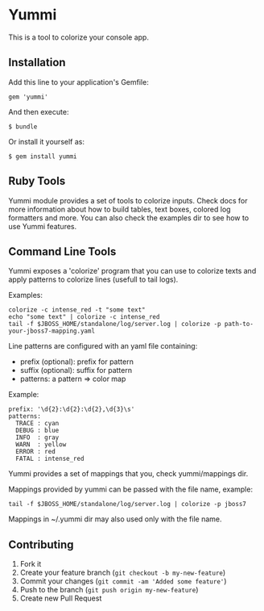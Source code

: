 # Yummi

This is a tool to colorize your console app.

## Installation

Add this line to your application's Gemfile:

    gem 'yummi'

And then execute:

    $ bundle

Or install it yourself as:

    $ gem install yummi

## Ruby Tools

Yummi module provides a set of tools to colorize inputs. Check docs for more information
about how to build tables, text boxes, colored log formatters and more. You can also check
the examples dir to see how to use Yummi features.

## Command Line Tools

Yummi exposes a 'colorize' program that you can use to colorize texts and apply
patterns to colorize lines (usefull to tail logs).

Examples:

    colorize -c intense_red -t "some text"
    echo "some text" | colorize -c intense_red
    tail -f $JBOSS_HOME/standalone/log/server.log | colorize -p path-to-your-jboss7-mapping.yaml

Line patterns are configured with an yaml file containing:

  * prefix (optional): prefix for pattern
  * suffix (optional): suffix for pattern
  * patterns: a pattern => color map

Example:

    prefix: '\d{2}:\d{2}:\d{2},\d{3}\s'
    patterns:
      TRACE : cyan
      DEBUG : blue
      INFO  : gray
      WARN  : yellow
      ERROR : red
      FATAL : intense_red

Yummi provides a set of mappings that you, check yummi/mappings dir.

Mappings provided by yummi can be passed with the file name, example:

    tail -f $JBOSS_HOME/standalone/log/server.log | colorize -p jboss7

Mappings in ~/.yummi dir may also used only with the file name.

## Contributing

1. Fork it
2. Create your feature branch (`git checkout -b my-new-feature`)
3. Commit your changes (`git commit -am 'Added some feature'`)
4. Push to the branch (`git push origin my-new-feature`)
5. Create new Pull Request
